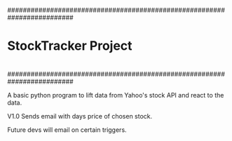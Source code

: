 #########################################################################
#									#
#			StockTracker Project  				#
#									#
#########################################################################

A basic python program to lift data from Yahoo's stock API and react to the data.

V1.0 Sends email with days price of chosen stock.

Future devs will email on certain triggers.
